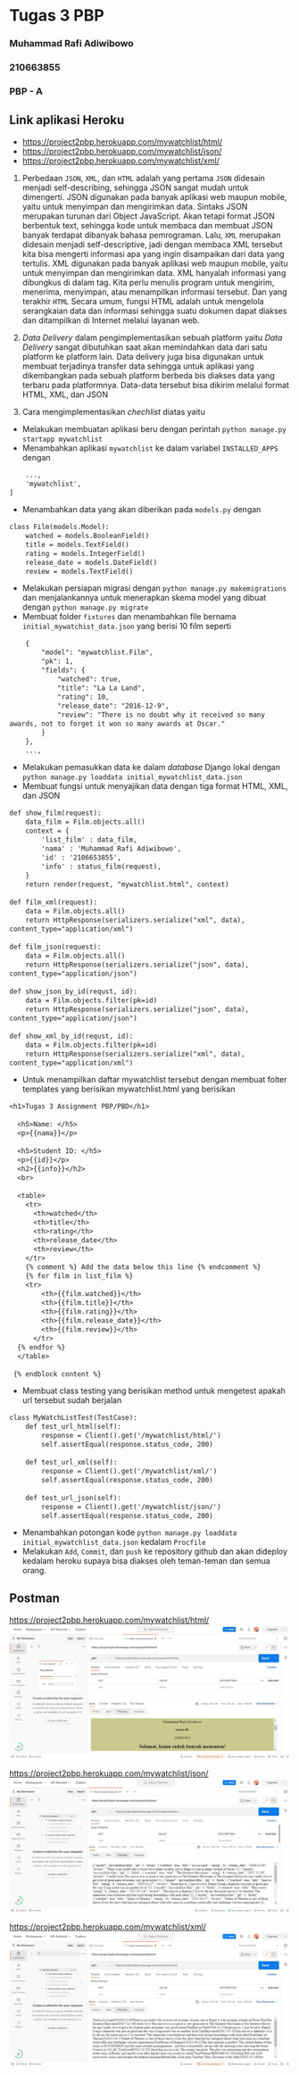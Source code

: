 # Tugas 3 PBP
### Muhammad Rafi Adiwibowo
### 210663855
### PBP - A

## Link aplikasi Heroku
- https://project2pbp.herokuapp.com/mywatchlist/html/
- https://project2pbp.herokuapp.com/mywatchlist/json/
- https://project2pbp.herokuapp.com/mywatchlist/xml/

1. Perbedaan ```JSON```, ```XML```, dan ```HTML``` adalah yang pertama ```JSON``` didesain menjadi self-describing, sehingga JSON sangat mudah untuk dimengerti. JSON digunakan pada banyak aplikasi web maupun mobile, yaitu untuk menyimpan dan mengirimkan data. Sintaks JSON merupakan turunan dari Object JavaScript. Akan tetapi format JSON berbentuk text, sehingga kode untuk membaca dan membuat JSON banyak terdapat dibanyak bahasa pemrograman. Lalu, ```XML``` merupakan didesain menjadi self-descriptive, jadi dengan membaca XML tersebut kita bisa mengerti informasi apa yang ingin disampaikan dari data yang tertulis. XML digunakan pada banyak aplikasi web maupun mobile, yaitu untuk menyimpan dan mengirimkan data. XML hanyalah informasi yang dibungkus di dalam tag. Kita perlu menulis program untuk mengirim, menerima, menyimpan, atau menampilkan informasi tersebut. Dan yang terakhir ```HTML``` Secara umum, fungsi HTML adalah untuk mengelola serangkaian data dan informasi sehingga suatu dokumen dapat diakses dan ditampilkan di Internet melalui layanan web.

2. _Data Delivery_ dalam pengimplementasikan sebuah platform yaitu _Data Delivery_ sangat dibutuhkan saat akan memindahkan data dari satu platform ke platform lain. Data delivery juga bisa digunakan untuk membuat terjadinya transfer data sehingga untuk aplikasi yang dikembangkan pada sebuah platform berbeda bis diakses data yang terbaru pada platformnya. Data-data tersebut bisa dikirim melalui format HTML, XML, dan JSON

3. Cara mengimplementasikan _chechlist_ diatas yaitu
- Melakukan membuatan aplikasi beru dengan perintah ```python manage.py startapp mywatchlist```
-  Menambahkan aplikasi ```mywatchlist``` ke dalam variabel ```INSTALLED_APPS``` dengan
``` INSTALLED_APPS = [
    ...,
    'mywatchlist',
]
```
- Menambahkan data yang akan diberikan pada ```models.py``` dengan 
```
class Film(models.Model):
    watched = models.BooleanField()
    title = models.TextField()
    rating = models.IntegerField()
    release_date = models.DateField()
    review = models.TextField()
```
- Melakukan persiapan migrasi dengan ```python manage.py makemigrations``` dan menjalankannya untuk menerapkan skema model yang dibuat dengan ```python manage.py migrate```
- Membuat folder ```fixtures``` dan menambahkan file bernama ```initial_mywatchist_data.json``` yang berisi 10 film seperti
```[
    {
        "model": "mywatchlist.Film",
        "pk": 1,
        "fields": {
            "watched": true,
            "title": "La La Land",
            "rating": 10,
            "release_date": "2016-12-9",
            "review": "There is no doubt why it received so many awards, not to forget it won so many awards at Oscar."
        }
    }, 
    ...,
```
- Melakukan pemasukkan data ke dalam _database_ Django lokal dengan ```python manage.py loaddata initial_mywatchlist_data.json```
- Membuat fungsi untuk menyajikan data dengan tiga format HTML, XML, dan JSON
```
def show_film(request):
    data_film = Film.objects.all()
    context = {
        'list_film' : data_film,
        'nama' : 'Muhammad Rafi Adiwibowo',
        'id' : '2106653855',
        'info' : status_film(request),
    }
    return render(request, "mywatchlist.html", context)

def film_xml(request):
    data = Film.objects.all()
    return HttpResponse(serializers.serialize("xml", data), content_type="application/xml")

def film_json(request):
    data = Film.objects.all()    
    return HttpResponse(serializers.serialize("json", data), content_type="application/json")

def show_json_by_id(requst, id):
    data = Film.objects.filter(pk=id)
    return HttpResponse(serializers.serialize("json", data), content_type="application/json")

def show_xml_by_id(requst, id):
    data = Film.objects.filter(pk=id)
    return HttpResponse(serializers.serialize("xml", data), content_type="application/xml")
```
- Untuk menampilkan daftar mywatchlist tersebut dengan membuat folter templates yang berisikan mywatchlist.html yang berisikan
```
<h1>Tugas 3 Assignment PBP/PBD</h1>

  <h5>Name: </h5>
  <p>{{nama}}</p>

  <h5>Student ID: </h5>
  <p>{{id}}</p>
  <h2>{{info}}</h2>
  <br>

  <table>
    <tr>
      <th>watched</th>
      <th>title</th>
      <th>rating</th>
      <th>release_date</th>
      <th>review</th>
    </tr>
    {% comment %} Add the data below this line {% endcomment %}
    {% for film in list_film %}
    <tr>
        <th>{{film.watched}}</th>
        <th>{{film.title}}</th>
        <th>{{film.rating}}</th>
        <th>{{film.release_date}}</th>
        <th>{{film.review}}</th>
      </tr>
  {% endfor %}
  </table>

 {% endblock content %}
```
- Membuat class testing yang berisikan method untuk mengetest apakah url tersebut sudah berjalan
```
class MyWatchListTest(TestCase):
    def test_url_html(self):
        response = Client().get('/mywatchlist/html/')
        self.assertEqual(response.status_code, 200)
    
    def test_url_xml(self):
        response = Client().get('/mywatchlist/xml/')
        self.assertEqual(response.status_code, 200)
    
    def test_url_json(self):
        response = Client().get('/mywatchlist/json/')
        self.assertEqual(response.status_code, 200)
```
- Menambahkan potongan kode ```python manage.py loaddata initial_mywatchlist_data.json``` kedalam ```Procfile```
- Melakukan ```Add```, ```Commit```, dan ```push``` ke repository github dan akan dideploy kedalam heroku supaya bisa diakses oleh teman-teman dan semua orang.

## Postman

https://project2pbp.herokuapp.com/mywatchlist/html/
![HTML](messageImage_1663767446425.jpg)

https://project2pbp.herokuapp.com/mywatchlist/json/
![JSON](messageImage_1663767887015.jpg)

https://project2pbp.herokuapp.com/mywatchlist/xml/
![XML](messageImage_1663767506337.jpg)

